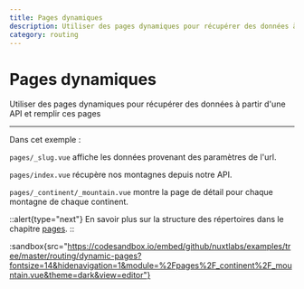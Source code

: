 ```yaml
---
title: Pages dynamiques
description: Utiliser des pages dynamiques pour récupérer des données à partir d'une API et remplir ces pages
category: routing
---
```

# Pages dynamiques

Utiliser des pages dynamiques pour récupérer des données à partir d'une API et remplir ces pages

---

Dans cet exemple :

`pages/_slug.vue` affiche les données provenant des paramètres de l'url.

`pages/index.vue` récupère nos montagnes depuis notre API.

`pages/_continent/_mountain.vue` montre la page de détail pour chaque montagne de chaque continent.

::alert{type="next"}
En savoir plus sur la structure des répertoires dans le chapitre [pages](/docs/directory-structure/pages).
::

:sandbox{src="https://codesandbox.io/embed/github/nuxtlabs/examples/tree/master/routing/dynamic-pages?fontsize=14&hidenavigation=1&module=%2Fpages%2F_continent%2F_mountain.vue&theme=dark&view=editor"}

